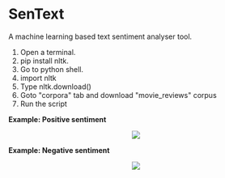 # SenText
A machine learning based text sentiment analyser tool.

<ol>
<li>Open a terminal.</li>
<li>pip install nltk.</li>
<li>Go to python shell.</li>
<li>import nltk</li>
<li>Type nltk.download()</li>
<li>Goto "corpora" tab and download "movie_reviews" corpus</li>
<li>Run the script</li>
</ol>

<b>Example: Positive sentiment</b><br>
<center><img src="http://i.imgur.com/DGZYz7N.png"></img></center>

<b>Example: Negative sentiment</b><br>
<center><img src="http://i.imgur.com/jemYcMB.png"></img></center>
